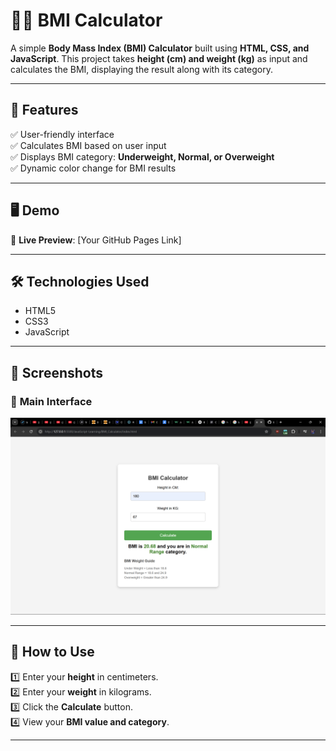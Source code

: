 # 🏋️‍♂️ BMI Calculator  

A simple **Body Mass Index (BMI) Calculator** built using **HTML, CSS, and JavaScript**. This project takes **height (cm) and weight (kg)** as input and calculates the BMI, displaying the result along with its category.  

---

## 🚀 Features  

✅ User-friendly interface  
✅ Calculates BMI based on user input  
✅ Displays BMI category: **Underweight, Normal, or Overweight**  
✅ Dynamic color change for BMI results  

---

## 🖥️ Demo  

🔗 **Live Preview**: [Your GitHub Pages Link]

---

## 🛠️ Technologies Used  

- HTML5  
- CSS3  
- JavaScript  

---

## 📸 Screenshots  

### 🔹 **Main Interface**  
![Screenshot](Screenshot%20(175).png)

---

## 📌 How to Use  

1️⃣ Enter your **height** in centimeters.  
2️⃣ Enter your **weight** in kilograms.  
3️⃣ Click the **Calculate** button.  
4️⃣ View your **BMI value and category**.  

---
